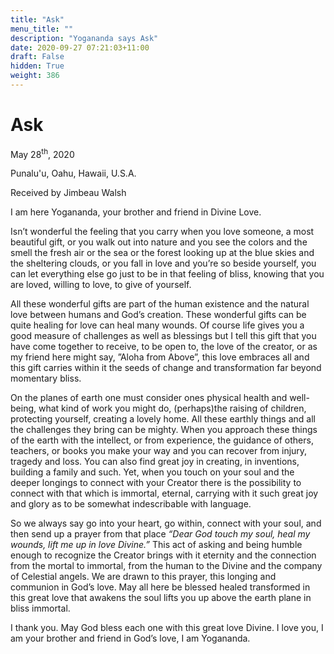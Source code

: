 ```yaml
---
title: "Ask"
menu_title: ""
description: "Yogananda says Ask"
date: 2020-09-27 07:21:03+11:00
draft: False
hidden: True
weight: 386
---
```

# Ask

May 28<sup>th</sup>, 2020

Punalu'u, Oahu, Hawaii, U.S.A.

Received by Jimbeau Walsh



I am here Yogananda, your brother and friend in Divine Love.

Isn’t wonderful the feeling that you carry when you love someone, a most beautiful gift,
or you walk out into nature and you see the colors and the smell the fresh air or the sea or the forest looking up at the blue skies and the sheltering clouds, or you fall in love and you’re so beside yourself, you can let everything else go just to be in that feeling of bliss, knowing that you are loved, willing to love, to give of yourself.

All these wonderful gifts are part of the human existence and the natural love between humans and God’s creation. These wonderful gifts can be quite healing for love can heal many wounds. Of course life gives you a good measure of challenges as well as blessings but I tell this gift that you have come together to receive, to be open to, the love of the creator, or as my friend here might say, ”Aloha from Above”, this love embraces all and this gift carries within it the seeds of change and transformation far beyond momentary bliss.

On the planes of earth one must consider ones physical health and well-being, what kind of work you might do, (perhaps)the raising of children, protecting yourself, creating a lovely home. All these earthly things and all the challenges they bring can be mighty. When you approach these things of the earth with the intellect, or from experience, the guidance of others, teachers, or books you make your way and you can recover from injury, tragedy and loss. You can also find great joy in creating, in inventions, building a family and such. Yet, when you touch on your soul and the deeper longings to connect with your Creator there is the possibility to connect with that which is immortal, eternal, carrying with it such great joy and glory as to be somewhat indescribable with language. 

So we always say go into your heart, go within, connect with your soul, and then send up a prayer from that place *“Dear God touch my soul, heal my wounds, lift me up in love Divine.”* This act of asking and being humble enough to recognize the Creator brings with it eternity and the connection from the mortal to immortal, from the human to the Divine and the company of Celestial angels. We are drawn to this prayer, this longing and communion in God’s love. May all here be blessed healed transformed in this great love that awakens the soul lifts you up above the earth plane in bliss immortal.

I thank you. May God bless each one with this great love Divine. I love you, I am your brother and friend in God’s love, I am Yogananda.